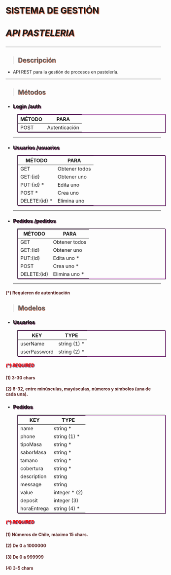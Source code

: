 # **SISTEMA DE GESTIÓN**
# **_API PASTELERIA_** <hr>
> ## Descripción
- API REST para la gestión de procesos en pastelería.

<hr>

>## Métodos

- ### **Login /auth**
    **MÉTODO**  | **PARA**
    ------------ | -------------
    POST         | Autenticación
    <hr>

- ### **Usuarios /usuarios**
    **MÉTODO**  | **PARA**
    ------------ | -------------
    GET          | Obtener todos 
    GET:{id}     | Obtener uno
    PUT:{id} *   | Edita uno
    POST *       | Crea uno
    DELETE:{id} *| Elimina uno
    <hr>

- ### **Pedidos /pedidos**
    **MÉTODO**  | **PARA**
    ------------ | -------------
    GET          | Obtener todos 
    GET:{id}     | Obtener uno
    PUT:{id}    | Edita uno *
    POST        | Crea uno *
    DELETE:{id} | Elimina uno *
    <hr>

#### (*) Requieren de autenticación

>## Modelos

- ### **Usuarios**
    **KEY**  | **TYPE**
    ------------ | -------------
    userName        | string (1) *
    userPassword    | string (2) *
##### (*) REQUIRED
#### (1)  3-30 chars
#### (2)  8-32, entre minúsculas, mayúsculas, números y símbolos (una de cada una).

- ### **Pedidos**
    **KEY**  | **TYPE**
    ------------ | -------------
    name     | string *
    phone    | string (1) *
    tipoMasa    | string *
    saborMasa    | string *
    tamano    | string *
    cobertura    | string *
    description    | string
    message    | string
    value    | integer * (2)
    deposit    | integer (3)
    horaEntrega    | string (4) *
##### (*)  REQUIRED
#### (1)  Números de Chile, máximo 15 chars.
#### (2)  De 0 a 1000000
#### (3)  De 0 a 999999
#### (4)  3-5 chars

<style>table{margin:15px;pading:5px;border:1px solid rgba(150,20,150);box-shadow:1px 1px rgba(20,20,20), -1px -1px rgba(20,20,20)}h1{text-shadow: 2px 2px 2px #CE5937;}h2{text-shadow: 1px 1px 1px #CE5937;}h3{text-shadow: 2px 2px 2px rgb(70,0,50);}h4{color:rgba(70,10,10,0.9);font-weight:bolder;}h5{color:red;font-weight:bolder;text-shadow: 2px 2px 2px rgb(70,0,50);}</style>